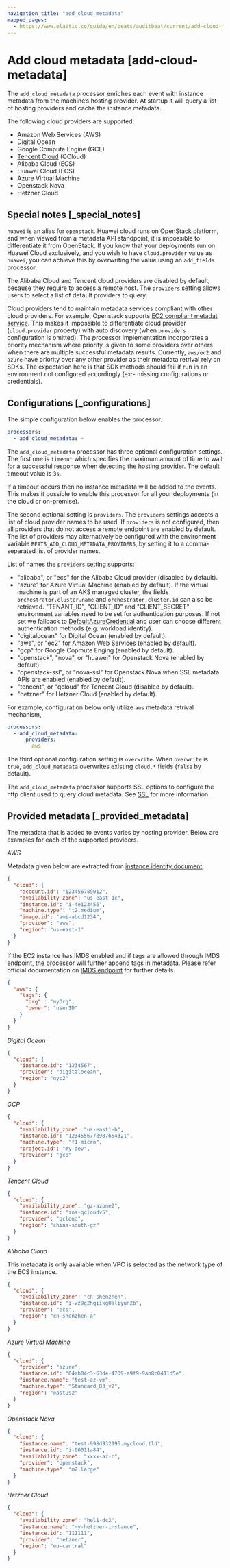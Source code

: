 ```yaml
---
navigation_title: "add_cloud_metadata"
mapped_pages:
  - https://www.elastic.co/guide/en/beats/auditbeat/current/add-cloud-metadata.html
---
```


# Add cloud metadata [add-cloud-metadata]


The `add_cloud_metadata` processor enriches each event with instance metadata from the machine’s hosting provider. At startup it will query a list of hosting providers and cache the instance metadata.

The following cloud providers are supported:

* Amazon Web Services (AWS)
* Digital Ocean
* Google Compute Engine (GCE)
* [Tencent Cloud](https://www.qcloud.com/?lang=en) (QCloud)
* Alibaba Cloud (ECS)
* Huawei Cloud (ECS)
* Azure Virtual Machine
* Openstack Nova
* Hetzner Cloud


## Special notes [_special_notes]

`huawei` is an alias for `openstack`. Huawei cloud runs on OpenStack platform, and when viewed from a metadata API standpoint, it is impossible to differentiate it from OpenStack. If you know that your deployments run on Huawei Cloud exclusively, and you wish to have `cloud.provider` value as `huawei`, you can achieve this by overwriting the value using an `add_fields` processor.

The Alibaba Cloud and Tencent cloud providers are disabled by default, because they require to access a remote host. The `providers` setting allows users to select a list of default providers to query.

Cloud providers tend to maintain metadata services compliant with other cloud providers. For example, Openstack supports [EC2 compliant metadat service](https://docs.openstack.org/nova/latest/user/metadata.md#ec2-compatible-metadata). This makes it impossible to differentiate cloud provider (`cloud.provider` property) with auto discovery (when `providers` configuration is omitted). The processor implementation incorporates a priority mechanism where priority is given to some providers over others when there are multiple successful metadata results. Currently, `aws/ec2` and `azure` have priority over any other provider as their metadata retrival rely on SDKs. The expectation here is that SDK methods should fail if run in an environment not configured accordingly (ex:- missing configurations or credentials).


## Configurations [_configurations]

The simple configuration below enables the processor.

```yaml
processors:
  - add_cloud_metadata: ~
```

The `add_cloud_metadata` processor has three optional configuration settings. The first one is `timeout` which specifies the maximum amount of time to wait for a successful response when detecting the hosting provider. The default timeout value is `3s`.

If a timeout occurs then no instance metadata will be added to the events. This makes it possible to enable this processor for all your deployments (in the cloud or on-premise).

The second optional setting is `providers`. The `providers` settings accepts a list of cloud provider names to be used. If `providers` is not configured, then all providers that do not access a remote endpoint are enabled by default. The list of providers may alternatively be configured with the environment variable `BEATS_ADD_CLOUD_METADATA_PROVIDERS`, by setting it to a comma-separated list of provider names.

List of names the `providers` setting supports:

* "alibaba", or "ecs" for the Alibaba Cloud provider (disabled by default).
* "azure" for Azure Virtual Machine (enabled by default). If the virtual machine is part of an AKS managed cluster, the fields `orchestrator.cluster.name` and `orchestrator.cluster.id` can also be retrieved. "TENANT_ID", "CLIENT_ID" and "CLIENT_SECRET" environment variables need to be set for authentication purposes. If not set we fallback to [DefaultAzureCredential](https://learn.microsoft.com/en-us/azure/developer/go/azure-sdk-authentication?tabs=bash#2-authenticate-with-azure) and user can choose different authentication methods (e.g. workload identity).
* "digitalocean" for Digital Ocean (enabled by default).
* "aws", or "ec2" for Amazon Web Services (enabled by default).
* "gcp" for Google Copmute Enging (enabled by default).
* "openstack", "nova", or "huawei" for Openstack Nova (enabled by default).
* "openstack-ssl", or "nova-ssl" for Openstack Nova when SSL metadata APIs are enabled (enabled by default).
* "tencent", or "qcloud" for Tencent Cloud (disabled by default).
* "hetzner" for Hetzner Cloud (enabled by default).

For example, configuration below only utilize `aws` metadata retrival mechanism,

```yaml
processors:
  - add_cloud_metadata:
      providers:
        aws
```

The third optional configuration setting is `overwrite`. When `overwrite` is `true`, `add_cloud_metadata` overwrites existing `cloud.*` fields (`false` by default).

The `add_cloud_metadata` processor supports SSL options to configure the http client used to query cloud metadata. See [SSL](/reference/auditbeat/configuration-ssl.md) for more information.


## Provided metadata [_provided_metadata]

The metadata that is added to events varies by hosting provider. Below are examples for each of the supported providers.

*AWS*

Metadata given below are extracted from [instance identity document](https://docs.aws.amazon.com/AWSEC2/latest/UserGuide/instance-identity-documents.md),

```json
{
  "cloud": {
    "account.id": "123456789012",
    "availability_zone": "us-east-1c",
    "instance.id": "i-4e123456",
    "machine.type": "t2.medium",
    "image.id": "ami-abcd1234",
    "provider": "aws",
    "region": "us-east-1"
  }
}
```

If the EC2 instance has IMDS enabled and if tags are allowed through IMDS endpoint, the processor will further append tags in metadata. Please refer official documentation on [IMDS endpoint](https://docs.aws.amazon.com/AWSEC2/latest/UserGuide/ec2-instance-metadata.md) for further details.

```json
{
  "aws": {
    "tags": {
      "org" : "myOrg",
      "owner": "userID"
    }
  }
}
```

*Digital Ocean*

```json
{
  "cloud": {
    "instance.id": "1234567",
    "provider": "digitalocean",
    "region": "nyc2"
  }
}
```

*GCP*

```json
{
  "cloud": {
    "availability_zone": "us-east1-b",
    "instance.id": "1234556778987654321",
    "machine.type": "f1-micro",
    "project.id": "my-dev",
    "provider": "gcp"
  }
}
```

*Tencent Cloud*

```json
{
  "cloud": {
    "availability_zone": "gz-azone2",
    "instance.id": "ins-qcloudv5",
    "provider": "qcloud",
    "region": "china-south-gz"
  }
}
```

*Alibaba Cloud*

This metadata is only available when VPC is selected as the network type of the ECS instance.

```json
{
  "cloud": {
    "availability_zone": "cn-shenzhen",
    "instance.id": "i-wz9g2hqiikg0aliyun2b",
    "provider": "ecs",
    "region": "cn-shenzhen-a"
  }
}
```

*Azure Virtual Machine*

```json
{
  "cloud": {
    "provider": "azure",
    "instance.id": "04ab04c3-63de-4709-a9f9-9ab8c0411d5e",
    "instance.name": "test-az-vm",
    "machine.type": "Standard_D3_v2",
    "region": "eastus2"
  }
}
```

*Openstack Nova*

```json
{
  "cloud": {
    "instance.name": "test-998d932195.mycloud.tld",
    "instance.id": "i-00011a84",
    "availability_zone": "xxxx-az-c",
    "provider": "openstack",
    "machine.type": "m2.large"
  }
}
```

*Hetzner Cloud*

```json
{
  "cloud": {
    "availability_zone": "hel1-dc2",
    "instance.name": "my-hetzner-instance",
    "instance.id": "111111",
    "provider": "hetzner",
    "region": "eu-central"
  }
}
```

